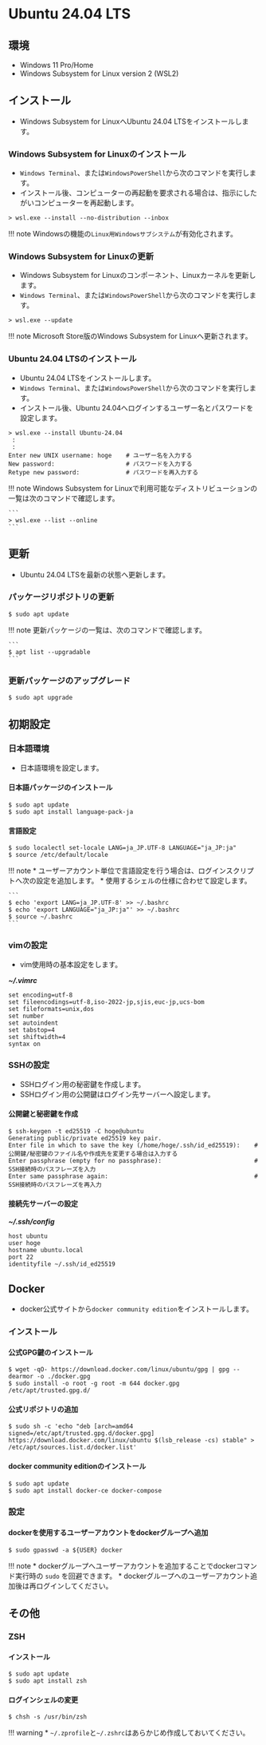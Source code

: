 # Ubuntu 24.04 LTS

## 環境

* Windows 11 Pro/Home
* Windows Subsystem for Linux version 2 (WSL2)

## インストール

* Windows Subsystem for LinuxへUbuntu 24.04 LTSをインストールします。

### Windows Subsystem for Linuxのインストール

* `Windows Terminal`、または`WindowsPowerShell`から次のコマンドを実行します。
* インストール後、コンピューターの再起動を要求される場合は、指示にしたがいコンピューターを再起動します。

```
> wsl.exe --install --no-distribution --inbox
```

!!! note
    Windowsの機能の`Linux用Windowsサブシステム`が有効化されます。


### Windows Subsystem for Linuxの更新

* Windows Subsystem for Linuxのコンポーネント、Linuxカーネルを更新します。
* `Windows Terminal`、または`WindowsPowerShell`から次のコマンドを実行します。

```
> wsl.exe --update
```

!!! note
    Microsoft Store版のWindows Subsystem for Linuxへ更新されます。


### Ubuntu 24.04 LTSのインストール

* Ubuntu 24.04 LTSをインストールします。
* `Windows Terminal`、または`WindowsPowerShell`から次のコマンドを実行します。
* インストール後、Ubuntu 24.04へログインするユーザー名とパスワードを設定します。

```
> wsl.exe --install Ubuntu-24.04
 :
 :
Enter new UNIX username: hoge    # ユーザー名を入力する
New password:                    # パスワードを入力する
Retype new password:             # パスワードを再入力する
```

!!! note
    Windows Subsystem for Linuxで利用可能なディストリビューションの一覧は次のコマンドで確認します。

    ```
    > wsl.exe --list --online
    ```

## 更新

* Ubuntu 24.04 LTSを最新の状態へ更新します。

### パッケージリポジトリの更新

```
$ sudo apt update
```

!!! note
    更新パッケージの一覧は、次のコマンドで確認します。

    ```
    $ apt list --upgradable
    ```


### 更新パッケージのアップグレード

```
$ sudo apt upgrade
```

## 初期設定

### 日本語環境

* 日本語環境を設定します。

#### 日本語パッケージのインストール

```
$ sudo apt update
$ sudo apt install language-pack-ja
```

#### 言語設定

```
$ sudo localectl set-locale LANG=ja_JP.UTF-8 LANGUAGE="ja_JP:ja"
$ source /etc/default/locale
```

!!! note
    * ユーザーアカウント単位で言語設定を行う場合は、ログインスクリプトへ次の設定を追加します。
    * 使用するシェルの仕様に合わせて設定します。

    ```
    $ echo 'export LANG=ja_JP.UTF-8' >> ~/.bashrc
    $ echo 'export LANGUAGE="ja_JP:ja"' >> ~/.bashrc
    $ source ~/.bashrc
    ```

### vimの設定

* vim使用時の基本設定をします。

***~/.vimrc***
```
set encoding=utf-8
set fileencodings=utf-8,iso-2022-jp,sjis,euc-jp,ucs-bom
set fileformats=unix,dos
set number
set autoindent
set tabstop=4
set shiftwidth=4
syntax on
```

### SSHの設定

* SSHログイン用の秘密鍵を作成します。
* SSHログイン用の公開鍵はログイン先サーバーへ設定します。

#### 公開鍵と秘密鍵を作成

```
$ ssh-keygen -t ed25519 -C hoge@ubuntu
Generating public/private ed25519 key pair.
Enter file in which to save the key (/home/hoge/.ssh/id_ed25519):    # 公開鍵/秘密鍵のファイル名や作成先を変更する場合は入力する
Enter passphrase (empty for no passphrase):                          # SSH接続時のパスフレーズを入力
Enter same passphrase again:                                         # SSH接続時のパスフレーズを再入力
```

#### 接続先サーバーの設定

***~/.ssh/config***
```
host ubuntu
user hoge
hostname ubuntu.local
port 22
identityfile ~/.ssh/id_ed25519
```

## Docker

* docker公式サイトから`docker community edition`をインストールします。

### インストール

#### 公式GPG鍵のインストール

```
$ wget -qO- https://download.docker.com/linux/ubuntu/gpg | gpg --dearmor -o ./docker.gpg
$ sudo install -o root -g root -m 644 docker.gpg /etc/apt/trusted.gpg.d/
```

#### 公式リポジトリの追加

```
$ sudo sh -c 'echo "deb [arch=amd64 signed=/etc/apt/trusted.gpg.d/docker.gpg] https://download.docker.com/linux/ubuntu $(lsb_release -cs) stable" > /etc/apt/sources.list.d/docker.list'
```

#### docker community editionのインストール

```
$ sudo apt update
$ sudo apt install docker-ce docker-compose
```

### 設定

#### dockerを使用するユーザーアカウントをdockerグループへ追加

```
$ sudo gpasswd -a ${USER} docker
```

!!! note
    * dockerグループへユーザーアカウントを追加することでdockerコマンド実行時の `sudo` を回避できます。
    * dockerグループへのユーザーアカウント追加後は再ログインしてください。


## その他

### ZSH

#### インストール

```
$ sudo apt update
$ sudo apt install zsh
```

#### ログインシェルの変更

```
$ chsh -s /usr/bin/zsh
```

!!! warning
    * `~/.zprofile`と`~/.zshrc`はあらかじめ作成しておいてください。
